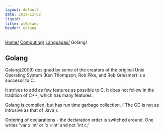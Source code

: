 ```yaml
---
layout: default
date: 2019-12-02
liquid:
title: ptGolang
header: Golang
---
```

<div id="preamble">
<div class="sectionbody">
<div class="paragraph">
<p><span class="small"><a href="../../../index.html">Home/</a></span>
<span class="small"><a href="../../index.html">Computing/</a></span>
<span class="small"><a href="../index.html">Languages/</a></span>
<span class="small">Golang/</span></p>
</div>
</div>
</div>
<div class="sect1">
<h2 id="_golang">Golang</h2>
<div class="sectionbody">
<div class="paragraph">
<p>Golang(2009) designed by some of the creators of the original Unix Operating System (Ken Thompson, Rob Pike, and Rob Griesmer) is a succesor to C.</p>
</div>
<div class="paragraph">
<p>It strives to add as few features as possible to C. It does not follow in the tradition of C++, which has many features.</p>
</div>
<div class="paragraph">
<p>Golang is compiled, but has run time garbage collection.
( The GC is not as intrusive as that of Java ).</p>
</div>
<div class="paragraph">
<p>Ordering of declarations
- the declaration order is switched around. One writes 'var x int' or 'x:=int' and not 'int c;'</p>
</div>
</div>
</div>
